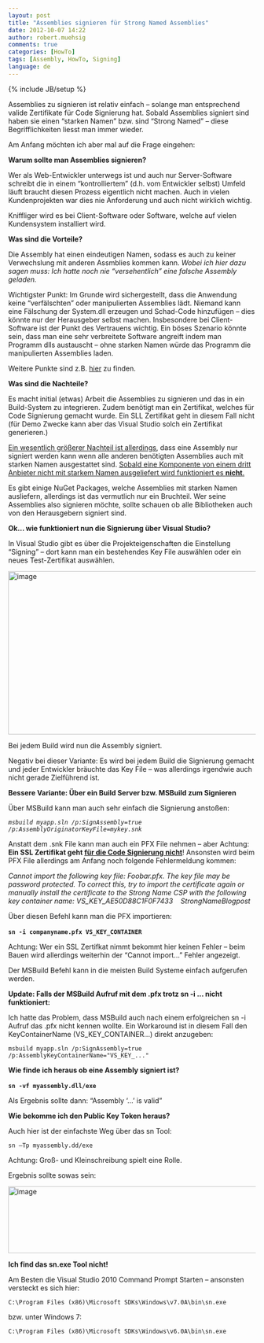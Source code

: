 ```yaml
---
layout: post
title: "Assemblies signieren für Strong Named Assemblies"
date: 2012-10-07 14:22
author: robert.muehsig
comments: true
categories: [HowTo]
tags: [Assembly, HowTo, Signing]
language: de
---
```

{% include JB/setup %}
<p>Assemblies zu signieren ist relativ einfach – solange man entsprechend valide Zertifikate für Code Signierung hat. Sobald Assemblies signiert sind haben sie einen “starken Namen” bzw. sind “Strong Named” – diese Begrifflichkeiten liesst man immer wieder. </p> <p>Am Anfang möchten ich aber mal auf die Frage eingehen: </p> <p><strong>Warum sollte man Assemblies signieren?</strong></p> <p>Wer als Web-Entwickler unterwegs ist und auch nur Server-Software schreibt die in einem “kontrolliertem” (d.h. vom Entwickler selbst) Umfeld läuft braucht diesen Prozess eigentlich nicht machen. Auch in vielen Kundenprojekten war dies nie Anforderung und auch nicht wirklich wichtig. </p> <p>Kniffliger wird es bei Client-Software oder Software, welche auf vielen Kundensystem installiert wird.</p> <p><strong>Was sind die Vorteile?</strong></p> <p>Die Assembly hat einen eindeutigen Namen, sodass es auch zu keiner Verwechslung mit anderen Assmblies kommen kann. <em>Wobei ich hier dazu sagen muss: Ich hatte noch nie “versehentlich” eine falsche Assembly geladen.</em></p> <p>Wichtigster Punkt: Im Grunde wird sichergestellt, dass die Anwendung keine “verfälschten” oder manipulierten Assemblies lädt. Niemand kann eine Fälschung der System.dll erzeugen und Schad-Code hinzufügen – dies könnte nur der Herausgeber selbst machen. Insbesondere bei Client-Software ist der Punkt des Vertrauens wichtig. Ein böses Szenario könnte sein, dass man eine sehr verbreitete Software angreift indem man Programm dlls austauscht – ohne starken Namen würde das Programm die manipulierten Assemblies laden. </p> <p>Weitere Punkte sind z.B. <a href="http://stackoverflow.com/questions/2354129/why-use-strong-named-assemblies">hier</a> zu finden.</p> <p><strong>Was sind die Nachteile?</strong></p> <p>Es macht initial (etwas) Arbeit die Assemblies zu signieren und das in ein Build-System zu integrieren. Zudem benötigt man ein Zertifikat, welches für Code Signierung gemacht wurde. Ein SLL Zertifikat geht in diesem Fall nicht (für Demo Zwecke kann aber das Visual Studio solch ein Zertifikat generieren.)</p> <p><u>Ein wesentlich größerer Nachteil ist allerdings</u>, dass eine Assembly nur signiert werden kann wenn alle anderen benötigten Assemblies auch mit starken Namen ausgestattet sind. <u>Sobald eine Komponente von einem dritt Anbieter nicht mit starkem Namen ausgeliefert wird funktioniert es <strong>nicht</strong>.</u></p> <p>Es gibt einige NuGet Packages, welche Assemblies mit starken Namen ausliefern, allerdings ist das vermutlich nur ein Bruchteil. Wer seine Assemblies also signieren möchte, sollte schauen ob alle Bibliotheken auch von den Herausgebern signiert sind. </p> <p><strong>Ok… wie funktioniert nun die Signierung über Visual Studio?</strong></p> <p>In Visual Studio gibt es über die Projekteigenschaften die Einstellung “Signing” – dort kann man ein bestehendes Key File auswählen oder ein neues Test-Zertifikat auswählen.</p> <p><a href="{{BASE_PATH}}/assets/wp-images/image1602.png"><img title="image" style="border-top: 0px; border-right: 0px; border-bottom: 0px; border-left: 0px; display: inline" border="0" alt="image" src="{{BASE_PATH}}/assets/wp-images/image_thumb763.png" width="579" height="332"></a></p> <p>Bei jedem Build wird nun die Assembly signiert.</p> <p>Negativ bei dieser Variante: Es wird bei jedem Build die Signierung gemacht und jeder Entwickler bräuchte das Key File – was allerdings irgendwie auch nicht gerade Zielführend ist.</p> <p><strong>Bessere Variante: Über ein Build Server bzw. MSBuild zum Signieren</strong></p> <p>Über MSBuild kann man auch sehr einfach die Signierung anstoßen:</p> <p><em><code>msbuild myapp.sln /p:SignAssembly=true /p:AssemblyOriginatorKeyFile=mykey.snk</code></em></p> <p>Anstatt dem .snk File kann man auch ein PFX File nehmen – aber Achtung: <strong>Ein SSL Zertifikat geht </strong><a href="http://stackoverflow.com/questions/5444077/is-it-possible-to-sign-my-assembly-with-an-ssl-certificate"><strong>für die Code Signierung nicht</strong></a>! Ansonsten wird beim PFX File allerdings am Anfang noch folgende Fehlermeldung kommen:</p> <p><em>Cannot import the following key file: Foobar.pfx. The key file may be password protected. To correct this, try to import the certificate again or manually install the certificate to the Strong Name CSP with the following key container name: VS_KEY_AE50D88C1F0F7433&nbsp;&nbsp;&nbsp; StrongNameBlogpost</em>  <p>Über diesen Befehl kann man die PFX importieren: </p> <p><strong><code>sn -i companyname.pfx VS_KEY_CONTAINER</code></strong>&nbsp; </p> <p>Achtung: Wer ein SSL Zertifkat nimmt bekommt hier keinen Fehler – beim Bauen wird allerdings weiterhin der “Cannot import…” Fehler angezeigt.</p> <p>Der MSBuild Befehl kann in die meisten Build Systeme einfach aufgerufen werden. </p><p><strong>Update: Falls der MSBuild Aufruf mit dem .pfx trotz sn -i ... nicht funktioniert:</strong></p><p>Ich hatte das Problem, dass MSBuild auch nach einem erfolgreichen sn -i Aufruf das .pfx nicht kennen wollte. Ein Workaround ist in diesem Fall den KeyContainerName (VS_KEY_CONTAINER...) direkt anzugeben:</p><p><code>msbuild myapp.sln /p:SignAssembly=true /p:AssemblyKeyContainerName="VS_KEY_..."</code></p><p><strong>Wie finde ich heraus ob eine Assembly signiert ist?</strong></p> <p><strong><code>sn -vf myassembly.dll/exe</code></strong>&nbsp; </p> <p>Als Ergebnis sollte dann: “Assembly ‘…’ is valid”</p> <p><strong>Wie bekomme ich den Public Key Token heraus?</strong></p> <p>Auch hier ist der einfachste Weg über das sn Tool:</p> <p><code>sn –Tp myassembly.dd/exe</code></p> <p>Achtung: Groß- und Kleinschreibung spielt eine Rolle.</p> <p>Ergebnis sollte sowas sein:</p> <p><a href="{{BASE_PATH}}/assets/wp-images/image1601.png"><img title="image" style="border-left-width: 0px; border-right-width: 0px; border-bottom-width: 0px; display: inline; border-top-width: 0px" border="0" alt="image" src="{{BASE_PATH}}/assets/wp-images/image_thumb762.png" width="536" height="136"></a> </p> <p><strong>Ich find das sn.exe Tool nicht!</strong></p> <p>Am Besten die Visual Studio 2010 Command Prompt Starten – ansonsten versteckt es sich hier:</p> <p><code>C:\Program Files (x86)\Microsoft SDKs\Windows\v7.0A\bin\sn.exe</code></p> <p>bzw. unter Windows 7:</p> <p><code>C:\Program Files (x86)\Microsoft SDKs\Windows\v6.0A\bin\sn.exe</code></p>
